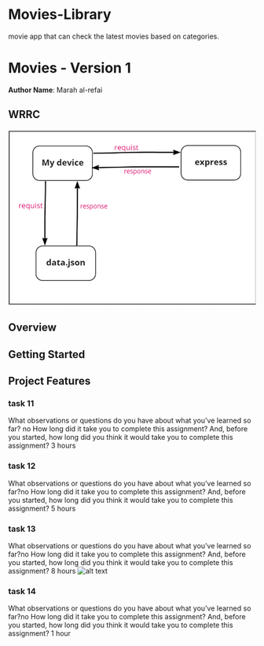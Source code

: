 # Movies-Library
movie app that can check the latest movies based on categories.

# Movies - Version 1

**Author Name**: Marah al-refai

## WRRC
![alt text](/Untitled.png)

## Overview

## Getting Started
<!-- What are the steps that a user must take in order to build this app on their own machine and get it running? -->

## Project Features
<!-- What are the features included in you app -->
### task 11
What observations or questions do you have about what you’ve learned so far? no 
How long did it take you to complete this assignment? And, before you started, how long did you think it would take you to complete this assignment?
3 hours

### task 12 
What observations or questions do you have about what you’ve learned so far?no 
How long did it take you to complete this assignment? And, before you started, how long did you think it would take you to complete this assignment? 5 hours

### task 13
What observations or questions do you have about what you’ve learned so far?no 
How long did it take you to complete this assignment? And, before you started, how long did you think it would take you to complete this assignment? 8 hours
![alt text](/Untitled(1).png)


### task 14 
What observations or questions do you have about what you’ve learned so far?no
How long did it take you to complete this assignment? And, before you started, how long did you think it would take you to complete this assignment? 1 hour


